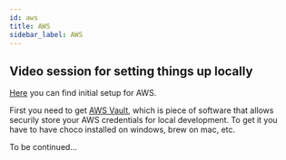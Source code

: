 ```yaml
---
id: aws
title: AWS
sidebar_label: AWS
---
```


## Video session for setting things up locally
[Here](https://drive.google.com/file/d/1mFcMu3Nl41QSam2DFkjo4aeN3aWRT1vy/view?usp=sharing) you can find initial setup for AWS.

First you need to get [AWS Vault](https://github.com/99designs/aws-vault), which is piece of software that allows securily store your AWS credentials for local development. To get it you have to have choco installed on windows, brew on mac, etc.

To be continued...
